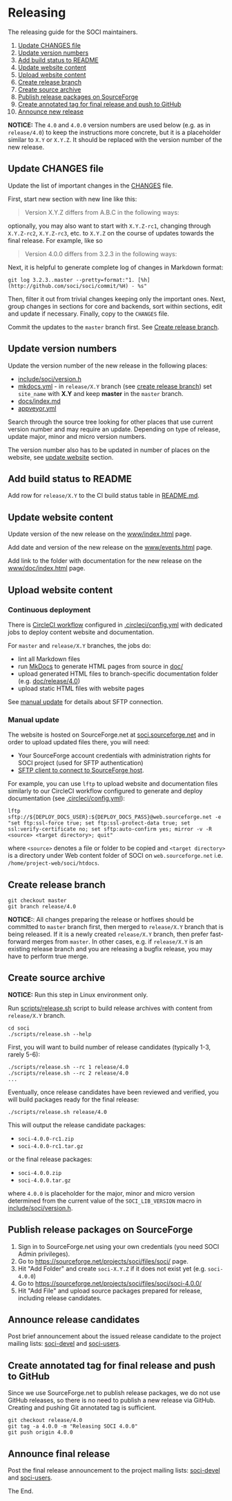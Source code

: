 # Releasing

The releasing guide for the SOCI maintainers.

1. [Update CHANGES file](#update-changes-file)
2. [Update version numbers](#update-version-numbers)
3. [Add build status to README](#add-build-status-to-readme)
4. [Update website content](#update-website-content)
5. [Upload website content](#upload-website-content)
6. [Create release branch](#create-release-branch)
7. [Create source archive](#create-source-archive)
8. [Publish release packages on SourceForge](#publish-release-packages-on-sourceforgenet)
9. [Create annotated tag for final release and push to GitHub](create-annotated-tag-for-final-release-and-push-to-github)
10. [Announce new release](#announce-new-release)

**NOTICE:** The `4.0` and `4.0.0` version numbers are used below
(e.g. as in `release/4.0`) to keep the instructions more concrete,
but it is a placeholder similar to `X.Y` or `X.Y.Z`.
It should be replaced with the version number of the new release.

## Update CHANGES file

Update the list of important changes in the [CHANGES](CHANGES) file.

First, start new section with new line like this:

> Version X.Y.Z differs from A.B.C in the following ways:

optionally, you may also want to start with `X.Y.Z-rc1`, changing through
`X.Y.Z-rc2`, `X.Y.Z-rc3`, etc. to `X.Y.Z` on the course of updates
towards the final release. For example, like so

> Version 4.0.0 differs from 3.2.3 in the following ways:

Next, it is helpful to generate complete log of changes in Markdown format:

```console
git log 3.2.3..master --pretty=format:"1. [%h](http://github.com/soci/soci/commit/%H) - %s"
```

Then, filter it out from trivial changes keeping only the important ones.
Next, group changes in sections for core and backends, sort within sections,
edit and update if necessary. Finally, copy to the `CHANGES` file.

Commit the updates to the `master` branch first.
See [Create release branch](#create-release-branch).

## Update version numbers

Update the version number of the new release in the following places:

- [include/soci/version.h](include/soci/version.h)
- [mkdocs.yml](mkdocs.yml) - in `release/X.Y` branch (see [create release branch](#create-release-branch)) set `site_name` with **X.Y** and keep **master** in the `master` branch.
- [docs/index.md](docs/index.md)
- [appveyor.yml](appveyor.yml)

Search through the source tree looking for other places
that use current version number and may require an update.
Depending on type of release, update major, minor and micro version numbers.

The version number also has to be updated in number of places
on the website, see [update website](#update-website) section.

## Add build status to README

Add row for `release/X.Y` to the CI build status table in [README.md](README.md).

## Update website content

Update version of the new release on the [www/index.html](www/index.html) page.

Add date and version of the new release on the [www/events.html](www/events.html) page.

Add link to the folder with documentation for the new release
on the [www/doc/index.html](www/doc/index.html) page.

## Upload website content

### Continuous deployment

There is [CircleCI workflow](https://circleci.com/gh/SOCI/workflows/soci)
configured in [.circleci/config.yml](.circleci/config.yml)
with dedicated jobs to deploy content website and documentation.

For `master` and `release/X.Y` branches, the jobs do:

- lint all Markdown files
- run [MkDocs](https://www.mkdocs.org) to generate HTML pages from source in [doc/](doc)
- upload generated HTML files to branch-specific documentation folder (e.g. [doc/release/4.0](http://soci.sourceforge.net/doc/release/4.0/))
- upload static HTML files with website pages

See [manual update](#manual-update) for details about SFTP connection.

### Manual update

The website is hosted on SourceForge.net at
[soci.sourceforge.net](https://soci.sourceforge.net)
and in order to upload updated files there, you will need:

- Your SourceForge account credentials with administration rights for SOCI project (used for SFTP authentication)
- [SFTP client to connect to SourceForge host](https://sourceforge.net/p/forge/documentation/SFTP/).

For example, you can use `lftp` to upload website and documentation
files similarly to our CircleCI workflow configured to generate and
deploy documentation (see [.circleci/config.yml](.circleci/config.yml)):

```console
lftp sftp://${DEPLOY_DOCS_USER}:${DEPLOY_DOCS_PASS}@web.sourceforge.net -e "set ftp:ssl-force true; set ftp:ssl-protect-data true; set ssl:verify-certificate no; set sftp:auto-confirm yes; mirror -v -R <source> <target directory>; quit"
```

where `<source>` denotes a file or folder to be copied
and `<target directory>` is a directory under Web content folder
of SOCI on `web.sourceforge.net` i.e. `/home/project-web/soci/htdocs`.

## Create release branch

```console
git checkout master
git branch release/4.0
```

**NOTICE:**: All changes preparing the release or hotfixes should be
committed to `master` branch first, then merged to `release/X.Y` branch
that is being released. If it is a newly created `release/X.Y` branch,
then prefer fast-forward merges from `master`. In other cases, e.g.
if `release/X.Y` is an existing release branch and you are releasing a bugfix
release, you may have to perform true merge.

## Create source archive

**NOTICE:** Run this step in Linux environment only.

Run [scripts/release.sh](scripts/release.sh) script to build release archives
with content from `release/X.Y` branch.

```console
cd soci
./scripts/release.sh --help
```

First, you will want to build number of release candidates (typically 1-3, rarely 5-6):

```console
./scripts/release.sh --rc 1 release/4.0
./scripts/release.sh --rc 2 release/4.0
...
```

Eventually, once release candidates have been reviewed and verified,
you will build packages ready for the final release:

```console
./scripts/release.sh release/4.0
```

This will output the release candidate packages:

- `soci-4.0.0-rc1.zip`
- `soci-4.0.0-rc1.tar.gz`

or the final release packages:

- `soci-4.0.0.zip`
- `soci-4.0.0.tar.gz`

where `4.0.0` is placeholder for the major, minor and micro version
determined from the current value of the `SOCI_LIB_VERSION` macro
in [include/soci/version.h](include/soci/version.h).

## Publish release packages on SourceForge

1. Sign in to SourceForge.net using your own credentials (you need SOCI Admin privileges).
2. Go to https://sourceforge.net/projects/soci/files/soci/ page.
3. Hit "Add Folder" and create `soci-X.Y.Z` if it does not exist yet (e.g. `soci-4.0.0`)
4. Go to https://sourceforge.net/projects/soci/files/soci/soci-4.0.0/
5. Hit "Add File" and upload source packages prepared for release, including release candidates.

## Announce release candidates

Post brief announcement about the issued release candidate to the project
mailing lists: [soci-devel](https://sourceforge.net/p/soci/mailman/soci-devel/)
and [soci-users](https://sourceforge.net/p/soci/mailman/soci-users/).

## Create annotated tag for final release and push to GitHub

Since we use SourceForge.net to publish release packages, we do not use
GitHub releases, so there is no need to publish a new release via GitHub.
Creating and pushing Git annotated tag is sufficient.

```console
git checkout release/4.0
git tag -a 4.0.0 -m "Releasing SOCI 4.0.0"
git push origin 4.0.0
```

## Announce final release

Post the final release announcement to the project mailing lists:
[soci-devel](https://sourceforge.net/p/soci/mailman/soci-devel/)
and [soci-users](https://sourceforge.net/p/soci/mailman/soci-users/).

The End.
